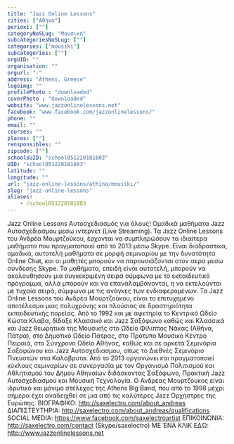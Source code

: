 ```yaml
---
title: "Jazz Online Lessons"
cities: ["Αθήνα"]
perioxi: [""]
categoryNoSLug: "Μουσική"
subcategoriesNoSLug: [""]
categories: ["mousiki"]
subcategories: [""]
orgUID: ""
organisation: ""
orgurl: "-"
address: "Athens, Greece"
logoimg: ""
profilePhoto : "downloaded"
coverPhoto : "downloaded"
website: "www.jazzonlinelessons.net"
facebook: "www.facebook.com/jazzonlinelessons/"
phone: ""
email: ""
courses: ""
places: [""]
rensponsibles: ""
zipcode: [""]
schoolsUID: "school051220181803"
UID: "school051220181803"
latitude: ""
longitude: ""
url: "jazz-online-lessons/athina/mousiki/"
slug: "jazz-online-lessons"
aliases:
    - /school051220181803
---
```





Jazz Online Lessons Αυτοσχεδιασμός για όλους! Ομαδικά μαθήματα Jazz Αυτοσχεδιασμου μεσω ιντερνετ (Live Streaming). Τα Jazz Online Lessons του Ανδρέα Μουρτζούκου, έρχονται να συμπληρώσουν τα ιδιαίτερα μαθήματα που πραγματοποιεί από το 2013 μέσω Skype. Είναι διαδραστικα, ομαδικά, αυτοτελή μαθήματα σε μορφή σεμιναρίου με την δυνατότητα Online Chat, και οι μαθητές μπορούν να παρουσιάζονται στον αερα μεσω σύνδεσης Skype. Τα μαθήματα, επειδή είναι αυτοτελή, μπορούν να ακολουθησουν μια συγκεκριμένη σειρά σύμφωνα με το εκπαιδευτικό πρόγραμμα, αλλά μπορούν και να επαναλαμβάνονται, η να εκτελούνται με τυχαία σειρά, σύμφωνα με τις ανάγκες των ενδιαφερομένων. Τα Jazz Online Lessons του Ανδρέα Μουρτζούκου, είναι το επιτυχημένο αποτέλεσμα μιας πολυχρόνης και πλούσιας σε δραστηριότητα εκπαιδευτικής πορείας. Από το 1992 και με αφετηρία το Κεντρικό Ωδείο Κώστα Κλαβα, δίδαξε Κλασσικό και Jazz Σαξόφωνο καθώς και Κλασσικά και Jazz θεωρητικά της Μουσικής στο Ωδείο Φίλιππος Νάκας (Αθήνα, Πάτρα), στο Δημοτικό Ωδείο Πάτρας, στο Πρότυπο Μουσικό Κέντρο Πειραιά, στο Σύνχρονο Ωδείο Αθήνας, καθώς και σε αρκετά Σεμινάρια Σαξοφώνου και Jazz Αυτοσχεδιασμου, οπως το Διεθνές Σεμινάριο Πνευστών στα Καλάβρυτα. Από το 2013 οργανώνει και πραγματοποιεί κύκλους σεμιναρίων σε συνεργασία με τον Οργανισμό Πολιτισμού και Αθλητισμού του Δήμου Αθηναίων διδάσκοντας Σαξόφωνο, Πρακτική Jazz Αυτοσχεδιασμού και Μουσική Τεχνολογία. Ο Ανδρέας Μουρτζουκος είναι ιδρυτικό και μόνιμο στέλεχος της Athens Big Band, που από το 1998 μέχρι σήμερα έχει αναδειχθεί σε μια από τις καλύτερες Jazz Ορχήστρες της Ευρώπης. ΒΙΟΓΡΑΦΙΚΟ: http://saxelectro.com/about_andreas ΔΙΑΠΙΣΤΕΥΤHΡΙΑ: http://saxelectro.com/about_andreas/qualifications SOCIAL MEDIA: https://www.facebook.com/saxelectroartist ΕΠΙΚΟΙΝΩΝΙΑ: http://saxelectro.com/contact (Skype/saxelectro) ΜΕ ΈΝΑ ΚΛΙΚ ΕΔΏ: http://www.jazzonlinelessons.net